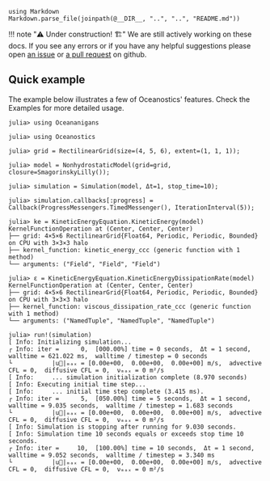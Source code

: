```@eval
using Markdown
Markdown.parse_file(joinpath(@__DIR__, "..", "..", "README.md"))
```

!!! note "⚠️ Under construction! 🏗️"
    We are still actively working on these docs. If you see any errors or if you have any helpful suggestions please
    open [an issue](https://github.com/tomchor/Oceanostics.jl/issues/new) or
    [a pull request](https://github.com/tomchor/Oceanostics.jl/pulls) on github.


## Quick example

The example below illustrates a few of Oceanostics' features. Check the Examples for more detailed
usage.

```jldoctest; filter = r"┌ Info:.*"s
julia> using Oceananigans

julia> using Oceanostics

julia> grid = RectilinearGrid(size=(4, 5, 6), extent=(1, 1, 1));

julia> model = NonhydrostaticModel(grid=grid, closure=SmagorinskyLilly());

julia> simulation = Simulation(model, Δt=1, stop_time=10);

julia> simulation.callbacks[:progress] = Callback(ProgressMessengers.TimedMessenger(), IterationInterval(5));

julia> ke = KineticEnergyEquation.KineticEnergy(model)
KernelFunctionOperation at (Center, Center, Center)
├── grid: 4×5×6 RectilinearGrid{Float64, Periodic, Periodic, Bounded} on CPU with 3×3×3 halo
├── kernel_function: kinetic_energy_ccc (generic function with 1 method)
└── arguments: ("Field", "Field", "Field")

julia> ε = KineticEnergyEquation.KineticEnergyDissipationRate(model)
KernelFunctionOperation at (Center, Center, Center)
├── grid: 4×5×6 RectilinearGrid{Float64, Periodic, Periodic, Bounded} on CPU with 3×3×3 halo
├── kernel_function: viscous_dissipation_rate_ccc (generic function with 1 method)
└── arguments: ("NamedTuple", "NamedTuple", "NamedTuple")

julia> run!(simulation)
[ Info: Initializing simulation...
┌ Info: iter =      0,  [000.00%] time = 0 seconds,  Δt = 1 second,  walltime = 621.022 ms,  walltime / timestep = 0 seconds
└           |u⃗|ₘₐₓ = [0.00e+00,  0.00e+00,  0.00e+00] m/s,  advective CFL = 0,  diffusive CFL = 0,  νₘₐₓ = 0 m²/s
[ Info:     ... simulation initialization complete (8.970 seconds)
[ Info: Executing initial time step...
[ Info:     ... initial time step complete (3.415 ms).
┌ Info: iter =      5,  [050.00%] time = 5 seconds,  Δt = 1 second,  walltime = 9.035 seconds,  walltime / timestep = 1.683 seconds
└           |u⃗|ₘₐₓ = [0.00e+00,  0.00e+00,  0.00e+00] m/s,  advective CFL = 0,  diffusive CFL = 0,  νₘₐₓ = 0 m²/s
[ Info: Simulation is stopping after running for 9.030 seconds.
[ Info: Simulation time 10 seconds equals or exceeds stop time 10 seconds.
┌ Info: iter =     10,  [100.00%] time = 10 seconds,  Δt = 1 second,  walltime = 9.052 seconds,  walltime / timestep = 3.340 ms
└           |u⃗|ₘₐₓ = [0.00e+00,  0.00e+00,  0.00e+00] m/s,  advective CFL = 0,  diffusive CFL = 0,  νₘₐₓ = 0 m²/s
```

